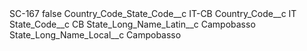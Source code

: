 <?xml version="1.0" encoding="UTF-8"?>
<CustomMetadata xmlns="http://soap.sforce.com/2006/04/metadata" xmlns:xsi="http://www.w3.org/2001/XMLSchema-instance" xmlns:xsd="http://www.w3.org/2001/XMLSchema">
    <label>SC-167</label>
    <protected>false</protected>
    <values>
        <field>Country_Code_State_Code__c</field>
        <value xsi:type="xsd:string">IT-CB</value>
    </values>
    <values>
        <field>Country_Code__c</field>
        <value xsi:type="xsd:string">IT</value>
    </values>
    <values>
        <field>State_Code__c</field>
        <value xsi:type="xsd:string">CB</value>
    </values>
    <values>
        <field>State_Long_Name_Latin__c</field>
        <value xsi:type="xsd:string">Campobasso</value>
    </values>
    <values>
        <field>State_Long_Name_Local__c</field>
        <value xsi:type="xsd:string">Campobasso</value>
    </values>
</CustomMetadata>
